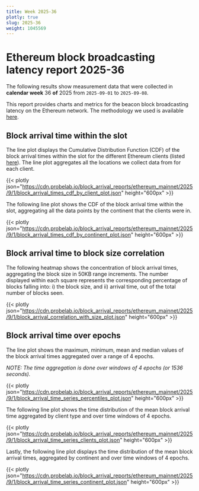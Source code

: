```yaml
---
title: Week 2025-36
plotly: true
slug: 2025-36
weight: 1045569
---
```


# Ethereum block broadcasting latency report 2025-36

The following results show measurement data that were collected in **calendar week** 36 **of** 2025 from `2025-09-01` to `2025-09-08`.

This report provides charts and metrics for the beacon block broadcasting latency on the Ethereum network. The methodology we used is available [here](../methodology).

## Block arrival time within the slot
The line plot displays the Cumulative Distribution Function (CDF) of the block arrival times within the slot for the different Ethereum clients (listed [here](../methodology#data-source)). The line plot aggregates all the locations we collect data from for each client.

{{< plotly json="https://cdn.probelab.io/block_arrival_reports/ethereum_mainnet/2025/9/1/block_arrival_times_cdf_by_client_plot.json" height="600px" >}}

The following line plot shows the CDF of the block arrival time within the slot, aggregating all the data points by the continent that the clients were in.

{{< plotly json="https://cdn.probelab.io/block_arrival_reports/ethereum_mainnet/2025/9/1/block_arrival_times_cdf_by_continent_plot.json" height="600px" >}}

## Block arrival time to block size correlation
The following heatmap shows the concentration of block arrival times, aggregating the block size in 50KB range increments. The number displayed within each square represents the corresponding percentage of blocks falling into: i) the block size, and ii) arrival time, out of the total number of blocks seen.

{{< plotly json="https://cdn.probelab.io/block_arrival_reports/ethereum_mainnet/2025/9/1/block_arrival_correlation_with_size_plot.json" height="600px" >}}

## Block arrival time over epochs
The line plot shows the maximum, minimum, mean and median values of the block arrival times aggregated over a range of 4 epochs.

_NOTE: The time aggregation is done over windows of 4 epochs (or 1536 seconds)._

{{< plotly json="https://cdn.probelab.io/block_arrival_reports/ethereum_mainnet/2025/9/1/block_arrival_time_series_percentiles_plot.json" height="600px" >}}

The following line plot shows the time distribution of the mean block arrival time aggregated by client type and over time windows of 4 epochs.

{{< plotly json="https://cdn.probelab.io/block_arrival_reports/ethereum_mainnet/2025/9/1/block_arrival_time_series_clients_plot.json" height="600px" >}}

Lastly, the following line plot displays the time distribution of the mean block arrival times, aggregated by continent and over time windows of 4 epochs.

{{< plotly json="https://cdn.probelab.io/block_arrival_reports/ethereum_mainnet/2025/9/1/block_arrival_time_series_continent_plot.json" height="600px" >}}
